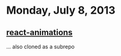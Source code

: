 # Monday, July 8, 2013

## [react-animations](https://github.com/petehunt/react-animations/)

... also cloned as a subrepo
